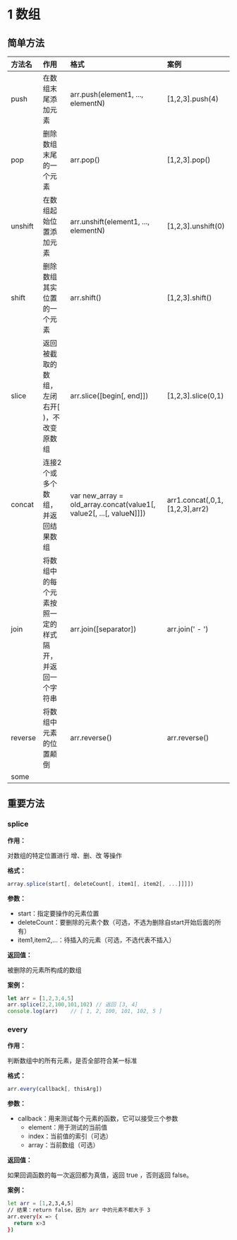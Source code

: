 # 1 数组

## 简单方法

| 方法名 | 作用 | 格式 | 案例 |
| :--- | :--- | :--- | :--- |
| push | 在数组末尾添加元素 | arr.push\(element1, ..., elementN\) | \[1,2,3\].push\(4\) |
| pop | 删除数组末尾的一个元素 | arr.pop\(\) | \[1,2,3\].pop\(\) |
| unshift | 在数组起始位置添加元素 | arr.unshift\(element1, ..., elementN\) | \[1,2,3\].unshift\(0\) |
| shift | 删除数组其实位置的一个元素 | arr.shift\(\) | \[1,2,3\].shift\(\) |
| slice | 返回被截取的数组，左闭右开\[ \)，不改变原数组 | arr.slice\(\[begin\[, end\]\]\) | \[1,2,3\].slice\(0,1\) |
| concat | 连接2个或多个数组，并返回结果数组 | var new\_array = old\_array.concat\(value1\[, value2\[, ...\[, valueN\]\]\]\) | arr1.concat\(,0,1,\[1,2,3\],arr2\) |
| join | 将数组中的每个元素按照一定的样式隔开，并返回一个字符串 | arr.join\(\[separator\]\) | arr.join\(' - '\) |
| reverse | 将数组中元素的位置颠倒 | arr.reverse\(\) | arr.reverse\(\) |
| some |  |  |  |

## 重要方法

### splice

**作用：**

对数组的特定位置进行 增、删、改 等操作

**格式：**

```javascript
array.splice(start[, deleteCount[, item1[, item2[, ...]]]])
```

**参数：**

* start：指定要操作的元素位置
* deleteCount：要删除的元素个数（可选，不选为删除自start开始后面的所有）
* item1,item2,...：待插入的元素（可选，不选代表不插入）

**返回值：**

被删除的元素所构成的数组

**案例：**

```javascript
let arr = [1,2,3,4,5]
arr.splice(2,2,100,101,102) // 返回 [3, 4]
console.log(arr)	// [ 1, 2, 100, 101, 102, 5 ]
```

### every

**作用：**

判断数组中的所有元素，是否全部符合某一标准

**格式：**

```javascript
arr.every(callback[, thisArg])
```

**参数：**

* callback：用来测试每个元素的函数，它可以接受三个参数
  * element：用于测试的当前值
  * index：当前值的索引（可选）
  * array：当前数组（可选）

**返回值：**

如果回调函数的每一次返回都为真值，返回 true ，否则返回 false。

**案例：**

```bash
let arr = [1,2,3,4,5]
// 结果：return false，因为 arr 中的元素不都大于 3
arr.every(x => {
  return x>3
})
```



